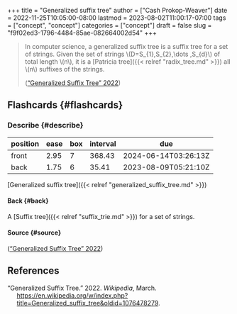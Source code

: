 +++
title = "Generalized suffix tree"
author = ["Cash Prokop-Weaver"]
date = 2022-11-25T10:05:00-08:00
lastmod = 2023-08-02T11:00:17-07:00
tags = ["concept", "concept"]
categories = ["concept"]
draft = false
slug = "f9f02ed3-1796-4484-85ae-082664002d54"
+++

> In computer science, a generalized suffix tree is a suffix tree for a set of strings. Given the set of strings \\(D=S\_{1},S\_{2},\dots ,S\_{d}\\) of total length \\(n\\), it is a [Patricia tree]({{< relref "radix_tree.md" >}}) all \\(n\\) suffixes of the strings.
>
> (<a href="#citeproc_bib_item_1">“Generalized Suffix Tree” 2022</a>)


## Flashcards {#flashcards}


### Describe {#describe}

| position | ease | box | interval | due                  |
|----------|------|-----|----------|----------------------|
| front    | 2.95 | 7   | 368.43   | 2024-06-14T03:26:13Z |
| back     | 1.75 | 6   | 35.41    | 2023-08-09T05:21:10Z |

[Generalized suffix tree]({{< relref "generalized_suffix_tree.md" >}})


#### Back {#back}

A [Suffix tree]({{< relref "suffix_trie.md" >}}) for a set of strings.


#### Source {#source}

(<a href="#citeproc_bib_item_1">“Generalized Suffix Tree” 2022</a>)

## References

<style>.csl-entry{text-indent: -1.5em; margin-left: 1.5em;}</style><div class="csl-bib-body">
  <div class="csl-entry"><a id="citeproc_bib_item_1"></a>“Generalized Suffix Tree.” 2022. <i>Wikipedia</i>, March. <a href="https://en.wikipedia.org/w/index.php?title=Generalized_suffix_tree&oldid=1076478279">https://en.wikipedia.org/w/index.php?title=Generalized_suffix_tree&#38;oldid=1076478279</a>.</div>
</div>
